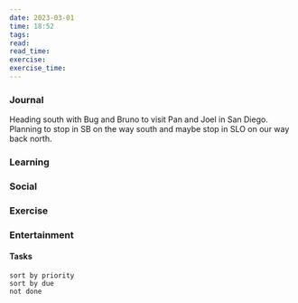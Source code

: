 ```yaml
---
date: 2023-03-01
time: 18:52
tags: 
read:
read_time:
exercise:
exercise_time:
---
```


### Journal

Heading south with Bug and Bruno to visit Pan and Joel in San Diego. Planning to stop in SB on the way south and maybe stop in SLO on our way back north.

### Learning

### Social

### Exercise

### Entertainment

#### Tasks












```tasks
sort by priority
sort by due
not done
```
